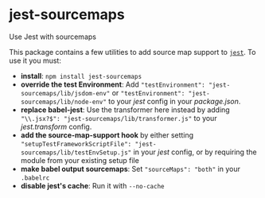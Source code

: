 # jest-sourcemaps
Use Jest with sourcemaps

This package contains a few utilities to add source map support
to [`jest`](https://facebook.github.io/jest/). To use it you must:

* **install**: `npm install jest-sourcemaps`
* **override the test Environment**: Add `"testEnvironment":
  "jest-sourcemaps/lib/jsdom-env"` or `"testEnvironment":
  "jest-sourcemaps/lib/node-env"` to your *jest* config in your
  *package.json*.
* **replace babel-jest**: Use the transformer here instead by adding
  `"\\.jsx?$": "jest-sourcemaps/lib/transformer.js"` to your
  *jest.transform* config.
* **add the source-map-support hook** by either setting
  `"setupTestFrameworkScriptFile":
  "jest-sourcemaps/lib/testEnvSetup.js"` in your *jest* config, or by
  requiring the module from your existing setup file
* **make babel output sourcemaps**: Set `"sourceMaps": "both"` in your `.babelrc`
* **disable jest's cache**: Run it with `--no-cache`
